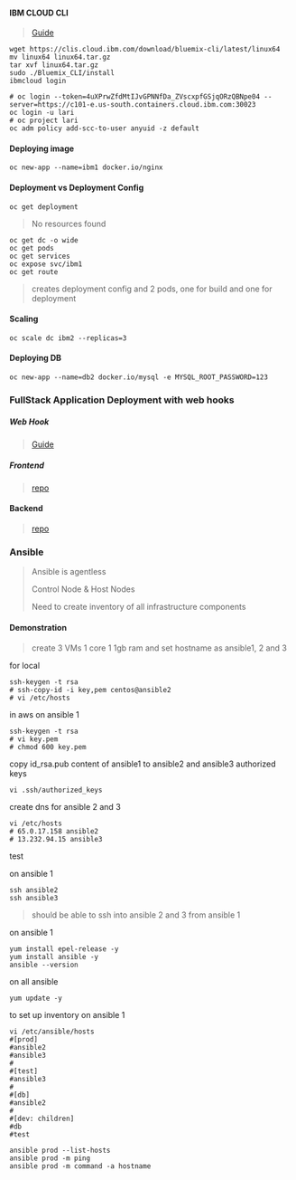 #### IBM CLOUD CLI
> [Guide](https://cloud.ibm.com/docs/openshift?topic=openshift-openshift-cli)

```
wget https://clis.cloud.ibm.com/download/bluemix-cli/latest/linux64
mv linux64 linux64.tar.gz
tar xvf linux64.tar.gz
sudo ./Bluemix_CLI/install
ibmcloud login
```


```
# oc login --token=4uXPrwZfdMtIJvGPNNfDa_ZVscxpfGSjqORzQBNpe04 --server=https://c101-e.us-south.containers.cloud.ibm.com:30023 
oc login -u lari
# oc project lari
oc adm policy add-scc-to-user anyuid -z default
```

#### Deploying image
```
oc new-app --name=ibm1 docker.io/nginx
```

#### Deployment vs Deployment Config
```
oc get deployment
```
> No resources found

```
oc get dc -o wide
oc get pods
oc get services
oc expose svc/ibm1
oc get route

```
> creates deployment config and 2 pods, one for build and one for deployment

#### Scaling
```
oc scale dc ibm2 --replicas=3
```

#### Deploying DB
```
oc new-app --name=db2 docker.io/mysql -e MYSQL_ROOT_PASSWORD=123
```

### FullStack Application Deployment with web hooks

##### Web Hook
> [Guide](https://developer.ibm.com/technologies/containers/tutorials/github-webhook-triggers-openshift/)

##### Frontend
> [repo](https://github.com/ichimichi/ibm8)

#### Backend
> [repo](https://github.com/ichimichi/backend)


### Ansible
> Ansible is agentless
>
> Control Node & Host Nodes
>
> Need to create inventory of all infrastructure components
>

#### Demonstration
> create 3 VMs 1 core 1 1gb ram and set hostname as ansible1, 2 and 3

for local
```
ssh-keygen -t rsa
# ssh-copy-id -i key,pem centos@ansible2
# vi /etc/hosts
```

in aws
on ansible 1
```
ssh-keygen -t rsa 
# vi key.pem
# chmod 600 key.pem
```

copy id_rsa.pub content of ansible1 to ansible2 and ansible3 authorized keys
```
vi .ssh/authorized_keys
```

create dns for ansible 2 and 3
```
vi /etc/hosts
# 65.0.17.158 ansible2
# 13.232.94.15 ansible3  
```


test

on ansible 1
```
ssh ansible2
ssh ansible3
```
> should be able to ssh into ansible 2 and 3 from ansible 1

on ansible 1
```
yum install epel-release -y
yum install ansible -y
ansible --version
```

on all ansible
```
yum update -y
```
to set up inventory
on ansible 1
```
vi /etc/ansible/hosts
#[prod]
#ansible2
#ansible3
#
#[test]
#ansible3
#
#[db]
#ansible2
#
#[dev: children]
#db
#test
```

```
ansible prod --list-hosts
ansible prod -m ping
ansible prod -m command -a hostname
```




